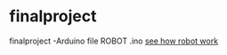 # finalproject
finalproject
-Arduino file ROBOT .ino
<a href="https://1drv.ms/v/s!AhHJMtyZEL7gkMopCNqbW-q69rJD1g" target="_blank">see how robot work </a>
